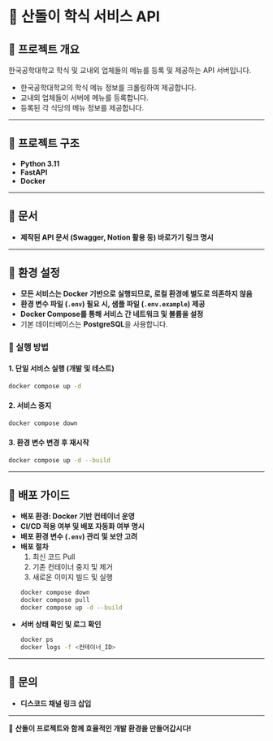 # 📌 산돌이 학식 서비스 API

## 📂 프로젝트 개요  
한국공학대학교 학식 및 교내외 업체들의 메뉴를 등록 및 제공하는 API 서버입니다.
- 한국공학대학교의 학식 메뉴 정보를 크롤링하여 제공합니다.
- 교내외 업체들이 서버에 메뉴를 등록합니다.
- 등록된 각 식당의 메뉴 정보를 제공합니다.

---

## 📌 프로젝트 구조  
- **Python 3.11**
- **FastAPI**
- **Docker**    

---

## 📌 문서  
- **제작된 API 문서 (Swagger, Notion 활용 등) 바로가기 링크 명시**  

---
## 📌 환경 설정  
- **모든 서비스는 Docker 기반으로 실행되므로, 로컬 환경에 별도로 의존하지 않음**  
- **환경 변수 파일 (`.env`) 필요 시, 샘플 파일 (`.env.example`) 제공**
- **Docker Compose를 통해 서비스 간 네트워크 및 볼륨을 설정**
- 기본 데이터베이스는 **PostgreSQL**을 사용합니다.

### 📌 실행 방법  
#### 1. 단일 서비스 실행 (개발 및 테스트)  
```bash
docker compose up -d
```
#### 2. 서비스 중지  
```bash
docker compose down
```
#### 3. 환경 변수 변경 후 재시작  
```bash
docker compose up -d --build
```

---

## 📌 배포 가이드  
- **배포 환경: Docker 기반 컨테이너 운영**  
- **CI/CD 적용 여부 및 배포 자동화 여부 명시**  
- **배포 환경 변수 (`.env`) 관리 및 보안 고려**  
- **배포 절차**  
  1. 최신 코드 Pull  
  2. 기존 컨테이너 중지 및 제거  
  3. 새로운 이미지 빌드 및 실행  
  ```bash
  docker compose down
  docker compose pull
  docker compose up -d --build
  ```
- **서버 상태 확인 및 로그 확인**  
  ```bash
  docker ps
  docker logs -f <컨테이너_ID>
  ```

---

## 📌 문의  
- **디스코드 채널 링크 삽입**  

---
🚀 **산돌이 프로젝트와 함께 효율적인 개발 환경을 만들어갑시다!**
